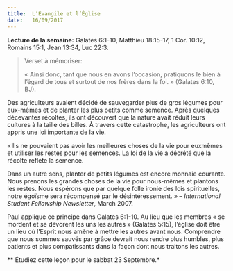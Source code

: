 ```yaml
---
title:  L’Évangile et l’Église
date:   16/09/2017
---
```


**Lecture de la semaine:**
Galates 6:1-10, Matthieu 18:15-17, 1 Cor. 10:12, Romains 15:1, Jean 13:34, Luc 22:3.

><p>Verset à mémoriser:</p>
> « Ainsi donc, tant que nous en avons l’occasion, pratiquons le bien à l’égard de tous et surtout de nos frères  dans la foi. » (Galates 6:10, BJ). 

Des agriculteurs avaient décidé de sauvegarder plus de gros légumes pour eux-mêmes et de planter les plus  petits comme semence. Après quelques décevantes récoltes, ils ont découvert que la nature avait réduit leurs  cultures à la taille des billes. À travers cette catastrophe, les agriculteurs ont appris une loi importante de la vie.

« Ils ne pouvaient pas avoir les meilleures choses de la vie pour euxmêmes et utiliser les restes pour les  semences. La loi de la vie a décrété que la récolte reflète la semence. 

Dans un autre sens, planter de petits légumes est encore monnaie courante. Nous prenons les grandes choses  de la vie pour nous-mêmes et plantons les restes. Nous espérons que par quelque folle ironie des lois  spirituelles, notre égoïsme sera récompensé par le désintéressement. » – *International Student Fellowship  Newsletter*, March 2007. 

Paul applique ce principe dans Galates 6:1-10. Au lieu que les membres « se mordent et se dévorent les uns les  autres » (Galates 5:15), l’église doit être un lieu où l’Esprit nous amène à mettre les autres avant nous.  Comprendre que nous sommes sauvés par grâce devrait nous rendre plus humbles, plus patients et plus  compatissants dans la façon dont nous traitons les autres. 

** Étudiez cette leçon pour le sabbat 23 Septembre.*